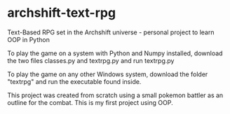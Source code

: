 # archshift-text-rpg
Text-Based RPG set in the Archshift universe - personal project to learn OOP in Python

To play the game on a system with Python and Numpy installed, download the two files classes.py and textrpg.py and run textrpg.py

To play the game on any other Windows system, download the folder "textrpg" and run the executable found inside.

This project was created from scratch using a small pokemon battler as an outline for the combat.  This is my first project using OOP.
